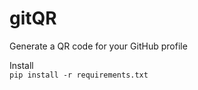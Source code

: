 # gitQR
Generate a QR code for your GitHub profile

Install<br>
``` pip install -r requirements.txt ```
